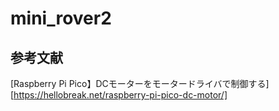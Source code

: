 # mini_rover2

## 参考文献<br>
[Raspberry Pi Pico】DCモーターをモータードライバで制御する][https://hellobreak.net/raspberry-pi-pico-dc-motor/]

